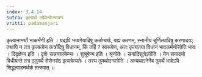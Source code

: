 ```yaml
---
index: 3.4.14
sutra: कृत्यार्थे तवैकेन्केन्यत्वनः
vritti: padamanjari
---
```


 कृत्यानामर्थो भाकर्मंणी इति । यद्यपि भव्यगेयादिषु कर्ताप्यर्थः, वह्यं करणम्, स्नानीयं चूर्णित्यादिषु करणादयः; तथापि न तत्र कृत्यत्वेन कर्त्रादिषु विधानम्, किं तर्हि ? स्वरूपेण, अतः कृत्यतया विधानं भावकर्मणोरेवेति भावः । दिदृक्षेण्य इति । दृशेः सन्नन्तात्केन्यः । शुश्रूषेण्य इति । श्रृणोतेः । सयादिसूत्रेऽपीति । येन सयादयो विधीयन्ते तत्र ठ्तुमर्थे सेसेनसेऽ इत्यत्रेत्यर्तः । तस्य तुमर्थादन्यत्रेति । अन्यथाऽनेनैव तुमर्थे भावेऽपि सिद्धत्वादनर्थकं तत्स्यात् ॥